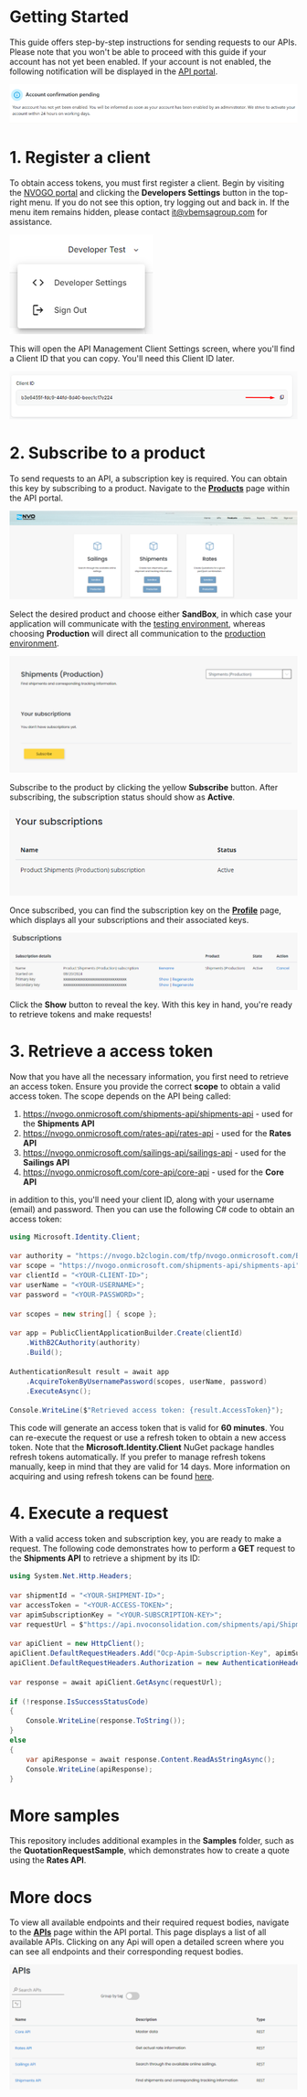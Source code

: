 # Getting Started

This guide offers step-by-step instructions for sending requests to our APIs. Please note that you won't be able to proceed with this guide if your account has not yet been enabled. If your account is not enabled, the following notification will be displayed in the [API portal](https://api-portal.nvoconsolidation.com/).

![alt text](images/not_activated_account.png)

# 1. Register a client

To obtain access tokens, you must first register a client. Begin by visiting the [NVOGO portal](https://nvogo.nvoconsolidation.com/) and clicking the **Developers Settings** button in the top-right menu. If you do not see this option, try logging out and back in. If the menu item remains hidden, please contact it@vbemsagroup.com for assistance.

![developers settings](images/developers_settings.png)

This will open the API Management Client Settings screen, where you'll find a Client ID that you can copy. You'll need this Client ID later.

![Copy Client Id](images/register_client.png)

# 2. Subscribe to a product

To send requests to an API, a subscription key is required. You can obtain this key by subscribing to a product. Navigate to the [**Products**](https://api-portal.nvoconsolidation.com/products) page within the API portal.

![Products overview](images/products_page.png)

Select the desired product and choose either **SandBox**, in which case your application will communicate with the [testing environment](https://nvogo-testing.nvoconsolidation.com), whereas choosing **Production** will direct all communication to the [production environment](https://nvogo.nvoconsolidation.com).

![Subscribe to a product](images/subscribe_to_a_product.png)

Subscribe to the product by clicking the yellow **Subscribe** button. After subscribing, the subscription status should show as **Active**.

![alt text](images/active_subscription.png)

Once subscribed, you can find the subscription key on the [**Profile**](https://api-portal.nvoconsolidation.com/profile) page, which displays all your subscriptions and their associated keys.

![Profile Page](images/profile_page.png)

Click the **Show** button to reveal the key. With this key in hand, you're ready to retrieve tokens and make requests!

# 3. Retrieve a access token

Now that you have all the necessary information, you first need to retrieve an access token. Ensure you provide the correct **scope** to obtain a valid access token. The scope depends on the API being called:

1. https://nvogo.onmicrosoft.com/shipments-api/shipments-api - used for the **Shipments API**
2. https://nvogo.onmicrosoft.com/rates-api/rates-api - used for the **Rates API**
3. https://nvogo.onmicrosoft.com/sailings-api/sailings-api - used for the **Sailings API**
4. https://nvogo.onmicrosoft.com/core-api/core-api - used for the **Core API**

in addition to this, you'll need your client ID, along with your username (email) and password. Then you can use the following C# code to obtain an access token:

```c#
using Microsoft.Identity.Client;

var authority = "https://nvogo.b2clogin.com/tfp/nvogo.onmicrosoft.com/B2C_1_ROPC/";
var scope = "https://nvogo.onmicrosoft.com/shipments-api/shipments-api";
var clientId = "<YOUR-CLIENT-ID>";
var userName = "<YOUR-USERNAME>";
var password = "<YOUR-PASSWORD>";

var scopes = new string[] { scope };

var app = PublicClientApplicationBuilder.Create(clientId)
    .WithB2CAuthority(authority)
    .Build();

AuthenticationResult result = await app
    .AcquireTokenByUsernamePassword(scopes, userName, password)
    .ExecuteAsync();

Console.WriteLine($"Retrieved access token: {result.AccessToken}");
```

This code will generate an access token that is valid for **60 minutes**. You can re-execute the request or use a refresh token to obtain a new access token. Note that the **Microsoft.Identity.Client** NuGet package handles refresh tokens automatically. If you prefer to manage refresh tokens manually, keep in mind that they are valid for 14 days. More information on acquiring and using refresh tokens can be found [here](https://learn.microsoft.com/en-us/azure/active-directory-b2c/add-ropc-policy?tabs=app-reg-ga&pivots=b2c-user-flow#test-the-ropc-flow).

# 4. Execute a request

With a valid access token and subscription key, you are ready to make a request. The following code demonstrates how to perform a **GET** request to the **Shipments API** to retrieve a shipment by its ID:

```c#
using System.Net.Http.Headers;

var shipmentId = "<YOUR-SHIPMENT-ID>";
var accessToken = "<YOUR-ACCESS-TOKEN>";
var apimSubscriptionKey = "<YOUR-SUBSCRIPTION-KEY>";
var requestUrl = $"https://api.nvoconsolidation.com/shipments/api/Shipments/{shipmentId}";

var apiClient = new HttpClient();
apiClient.DefaultRequestHeaders.Add("Ocp-Apim-Subscription-Key", apimSubscriptionKey);
apiClient.DefaultRequestHeaders.Authorization = new AuthenticationHeaderValue("Bearer", accessToken);

var response = await apiClient.GetAsync(requestUrl);

if (!response.IsSuccessStatusCode)
{
    Console.WriteLine(response.ToString());
}
else
{
    var apiResponse = await response.Content.ReadAsStringAsync();
    Console.WriteLine(apiResponse);
}

```

# More samples

This repository includes additional examples in the **Samples** folder, such as the **QuotationRequestSample**, which demonstrates how to create a quote using the **Rates API**.

# More docs

To view all available endpoints and their required request bodies, navigate to the [**APIs**](https://api-portal.nvoconsolidation.com/apis) page within the API portal. This page displays a list of all available APIs. Clicking on any Api will open a detailed screen where you can see all endpoints and their corresponding request bodies.

![Api's page](images/apis_page.png)
